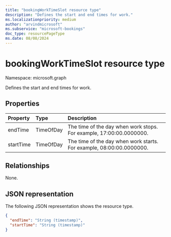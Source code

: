 ```yaml
---
title: "bookingWorkTimeSlot resource type"
description: "Defines the start and end times for work."
ms.localizationpriority: medium
author: "arvindmicrosoft"
ms.subservice: "microsoft-bookings"
doc_type: resourcePageType
ms.date: 08/08/2024
---
```


# bookingWorkTimeSlot resource type

Namespace: microsoft.graph

Defines the start and end times for work.


## Properties
| Property	   | Type	|Description|
|:---------------|:--------|:----------|
|endTime|TimeOfDay|The time of the day when work stops. For example, 17:00:00.0000000.|
|startTime|TimeOfDay|The time of the day when work starts. For example, 08:00:00.0000000.|

## Relationships

None.

## JSON representation

The following JSON representation shows the resource type.

<!-- {
  "blockType": "resource",
  "optionalProperties": [

  ],
  "@odata.type": "microsoft.graph.bookingWorkTimeSlot"
}-->

```json
{
  "endTime": "String (timestamp)",
  "startTime": "String (timestamp)"
}

```

<!-- uuid: 8fcb5dbc-d5aa-4681-8e31-b001d5168d79
2015-10-25 14:57:30 UTC -->
<!--
{
  "type": "#page.annotation",
  "description": "bookingWorkTimeSlot resource",
  "keywords": "",
  "section": "documentation",
  "tocPath": "",
  "suppressions": []
}
-->


